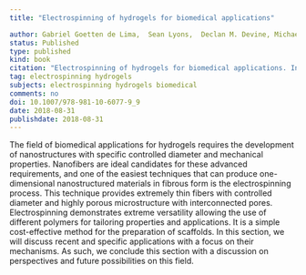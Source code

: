 ```yaml
---
title: "Electrospinning of hydrogels for biomedical applications"

author: Gabriel Goetten de Lima,  Sean Lyons,  Declan M. Devine, Michael J.D. Nugent
status: Published
type: published
kind: book
citation: "Electrospinning of hydrogels for biomedical applications. In: Thakur, Vijay Kumar, Thakur, Manju Kumari ed. Hydrogels Recent Advances. <em> Gels Horizons: From Science to Smart Materials.</em> 1ed.Singapore: SPRINGER, 2018, 1:1-22."
tag: electrospinning hydrogels
subjects: electrospinning hydrogels biomedical
comments: no
doi: 10.1007/978-981-10-6077-9_9
date: 2018-08-31
publishdate: 2018-08-31
---
```


<p>The field of biomedical applications for hydrogels requires the development of nanostructures with specific controlled diameter and mechanical properties. Nanofibers are ideal candidates for these advanced requirements, and one of the easiest techniques that can produce one-dimensional nanostructured materials in fibrous form is the electrospinning process. This technique provides extremely thin fibers with controlled diameter and highly porous microstructure with interconnected pores. Electrospinning demonstrates extreme versatility allowing the use of different polymers for tailoring properties and applications. It is a simple cost-effective method for the preparation of scaffolds. In this section, we will discuss recent and specific applications with a focus on their mechanisms. As such, we conclude this section with a discussion on perspectives and future possibilities on this field.</p>
